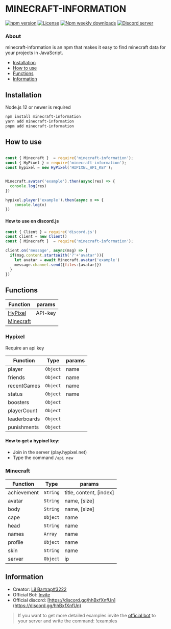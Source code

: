 # MINECRAFT-INFORMATION
[![npm version](https://img.shields.io/npm/v/minecraft-information?label=version)](https://www.npmjs.com/package/minecraft-information)
[![License](https://img.shields.io/npm/l/minecraft-information)](https://www.npmjs.com/package/minecraft-information)
[![Npm weekly downloads](https://img.shields.io/npm/dw/minecraft-information)](https://www.npmjs.com/package/minecraft-information)
[![Discord server](https://img.shields.io/discord/770577878470623262?label=discord)](https://discord.gg/hhBxfXnfUn)

### About
minecraft-information is an npm that makes it easy to find minecraft data for your projects in JavaScript.
  - [Installation](#installation)
  - [How to use](#how-to-use)
  - [Functions](#functions)
  - [Information](#information)

## Installation 
Node.js 12 or newer is required

```bash
npm install minecraft-information
yarn add minecraft-information
pnpm add minecraft-information
```

## How to use
```js

const { Minecraft }  = require('minecraft-information');
const { HyPixel } = require('minecraft-information');
const hypixel = new HyPixel('HIPIXEL_API_KEY');


Minecraft.avatar('example').then(async(res) => {
  console.log(res)
})

hypixel.player('example').then(async x => {
    console.log(x)
})

```
#### How to use on discord.js
```js
const { Client } = require('discord.js')
const client = new Client()
const { Minecraft }  = require('minecraft-information');

client.on('message', async(msg) => {
  if(msg.content.startsWith('?'+'avatar')){
    let avatar = await Minecraft.avatar('example')
    message.channel.send({files:[avatar]})
  }
})
```

## Functions

|Function|params
|--|--|
| [HyPixel](#hypxel) |API-key
| [Minecraft](#minecraft) |

### Hypixel

Require an api key

|Function|Type|params
|--|--|--|
|player|```Object```|name
|friends|```Object```|name
|recentGames|```Object```|name
|status|```Object```|name
|boosters|```Object```|
|playerCount|```Object```|
|leaderboards|```Object```|
|punishments|```Object```|

#### How to get a hypixel key:
- Join in the server (play.hypixel.net)
- Type the command `/api new`

### Minecraft

|Function|Type|params
|--|--|--|
|achievement|```String```|title, content, [index]
|avatar|```String```|name, [size]
|body|```String```|name, [size]
|cape|```Object```|name
|head|```String```|name
|names|```Array```|name
|profile|```Object```|name
|skin|```String```|name
|server|```Object```|ip

## Information

- Creator: [Lil Bartrap#3222](https://github.com/lilbartrap999)
- Official Bot: [Invite](https://discord.com/oauth2/authorize?client_id=708562057590603796&permissions=414669721281&scope=bot)
- Official discord: [https://discord.gg/hhBxfXnfUn](https://discord.gg/hhBxfXnfUn)

> If you want to get more detailed examples invite the [official bot](https://discord.com/oauth2/authorize?client_id=708562057590603796&permissions=414669721281&scope=bot) to your server and write the command: !examples
